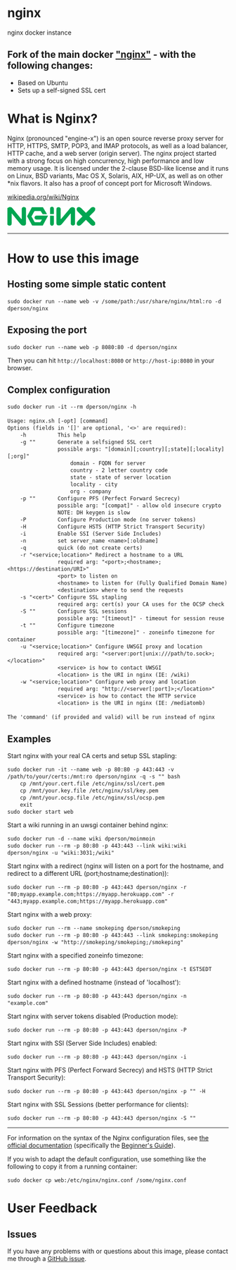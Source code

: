 # nginx

nginx docker instance

## Fork of the main docker ["nginx"](https://registry.hub.docker.com/_/nginx/) - with the following changes:

 * Based on Ubuntu
 * Sets up a self-signed SSL cert

# What is Nginx?

Nginx (pronounced "engine-x") is an open source reverse proxy server for HTTP,
HTTPS, SMTP, POP3, and IMAP protocols, as well as a load balancer, HTTP cache,
and a web server (origin server). The nginx project started with a strong focus
on high concurrency, high performance and low memory usage. It is licensed under
the 2-clause BSD-like license and it runs on Linux, BSD variants, Mac OS X,
Solaris, AIX, HP-UX, as well as on other \*nix flavors. It also has a proof of
concept port for Microsoft Windows.

[wikipedia.org/wiki/Nginx](https://wikipedia.org/wiki/Nginx)

![logo](https://raw.githubusercontent.com/docker-library/docs/master/nginx/logo.png)

---

# How to use this image

## Hosting some simple static content

    sudo docker run --name web -v /some/path:/usr/share/nginx/html:ro -d dperson/nginx

## Exposing the port

    sudo docker run --name web -p 8080:80 -d dperson/nginx

Then you can hit `http://localhost:8080` or `http://host-ip:8080` in your
browser.

## Complex configuration

    sudo docker run -it --rm dperson/nginx -h

    Usage: nginx.sh [-opt] [command]
    Options (fields in '[]' are optional, '<>' are required):
        -h          This help
        -g ""       Generate a selfsigned SSL cert
                    possible args: "[domain][;country][;state][;locality][;org]"
                        domain - FQDN for server
                        country - 2 letter country code
                        state - state of server location
                        locality - city
                        org - company
        -p ""       Configure PFS (Perfect Forward Secrecy)
                    possible arg: "[compat]" - allow old insecure crypto
                    NOTE: DH keygen is slow
        -P          Configure Production mode (no server tokens)
        -H          Configure HSTS (HTTP Strict Transport Security)
        -i          Enable SSI (Server Side Includes)
        -n          set server_name <name>[:oldname]
        -q          quick (do not create certs)
        -r "<service;location>" Redirect a hostname to a URL
                    required arg: "<port>;<hostname>;<https://destination/URI>"
                    <port> to listen on
                    <hostname> to listen for (Fully Qualified Domain Name)
                    <destination> where to send the requests
        -s "<cert>" Configure SSL stapling
                    required arg: cert(s) your CA uses for the OCSP check
        -S ""       Configure SSL sessions
                    possible arg: "[timeout]" - timeout for session reuse
        -t ""       Configure timezone
                    possible arg: "[timezone]" - zoneinfo timezone for container
        -u "<service;location>" Configure UWSGI proxy and location
                    required arg: "<server:port|unix:///path/to.sock>;</location>"
                    <service> is how to contact UWSGI
                    <location> is the URI in nginx (IE: /wiki)
        -w "<service;location>" Configure web proxy and location
                    required arg: "http://<server[:port]>;</location>"
                    <service> is how to contact the HTTP service
                    <location> is the URI in nginx (IE: /mediatomb)

    The 'command' (if provided and valid) will be run instead of nginx

## Examples

Start nginx with your real CA certs and setup SSL stapling:

    sudo docker run -it --name web -p 80:80 -p 443:443 -v /path/to/your/certs:/mnt:ro dperson/nginx -q -s "" bash
        cp /mnt/your.cert.file /etc/nginx/ssl/cert.pem
        cp /mnt/your.key.file /etc/nginx/ssl/key.pem
        cp /mnt/your.ocsp.file /etc/nginx/ssl/ocsp.pem
        exit
    sudo docker start web

Start a wiki running in an uwsgi container behind nginx:

    sudo docker run -d --name wiki dperson/moinmoin
    sudo docker run --rm -p 80:80 -p 443:443 --link wiki:wiki dperson/nginx -u "wiki:3031;/wiki"

Start nginx with a redirect (nginx will listen on a port for the hostname, and redirect to a different URL (port;hostname;destination)):

    sudo docker run --rm -p 80:80 -p 443:443 dperson/nginx -r "80;myapp.example.com;https://myapp.herokuapp.com" -r "443;myapp.example.com;https://myapp.herokuapp.com"

Start nginx with a web proxy:

    sudo docker run --rm --name smokeping dperson/smokeping
    sudo docker run --rm -p 80:80 -p 443:443 --link smokeping:smokeping dperson/nginx -w "http://smokeping/smokeping;/smokeping"

Start nginx with a specified zoneinfo timezone:

    sudo docker run --rm -p 80:80 -p 443:443 dperson/nginx -t EST5EDT

Start nginx with a defined hostname (instead of 'localhost'):

    sudo docker run --rm -p 80:80 -p 443:443 dperson/nginx -n "example.com"

Start nginx with server tokens disabled (Production mode):

    sudo docker run --rm -p 80:80 -p 443:443 dperson/nginx -P

Start nginx with SSI (Server Side Includes) enabled:

    sudo docker run --rm -p 80:80 -p 443:443 dperson/nginx -i

Start nginx with PFS (Perfect Forward Secrecy) and HSTS (HTTP Strict Transport Security):

    sudo docker run --rm -p 80:80 -p 443:443 dperson/nginx -p "" -H

Start nginx with SSL Sessions (better performance for clients):

    sudo docker run --rm -p 80:80 -p 443:443 dperson/nginx -S ""

---

For information on the syntax of the Nginx configuration files, see
[the official documentation](http://nginx.org/en/docs/) (specifically the
[Beginner's Guide](http://nginx.org/en/docs/beginners_guide.html#conf_structure)).

If you wish to adapt the default configuration, use something like the following
to copy it from a running container:

    sudo docker cp web:/etc/nginx/nginx.conf /some/nginx.conf

# User Feedback

## Issues

If you have any problems with or questions about this image, please contact me
through a [GitHub issue](https://github.com/dperson/nginx/issues).
